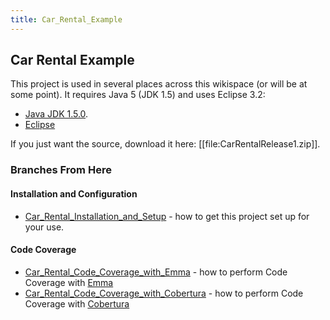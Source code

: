 ```yaml
---
title: Car_Rental_Example
---
```

## Car Rental Example

This project is used in several places across this wikispace (or will be at some point). It requires Java 5 (JDK 1.5) and uses Eclipse 3.2:
* [Java JDK 1.5.0](http://java.sun.com/j2se/1.5.0/download.jsp).
* [Eclipse](http://www.eclipse.org/downloads/)

If you just want the source, download it here: [[file:CarRentalRelease1.zip]].

### Branches From Here

#### Installation and Configuration
* [Car_Rental_Installation_and_Setup](Car_Rental_Installation_and_Setup) - how to get this project set up for your use.

#### Code Coverage
* [Car_Rental_Code_Coverage_with_Emma](Car_Rental_Code_Coverage_with_Emma) - how to perform Code Coverage with [Emma](http://emma.sourceforge.net/)
* [Car_Rental_Code_Coverage_with_Cobertura](Car_Rental_Code_Coverage_with_Cobertura) - how to perform Code Coverage with [Cobertura](http://cobertura.sourceforge.net/)



